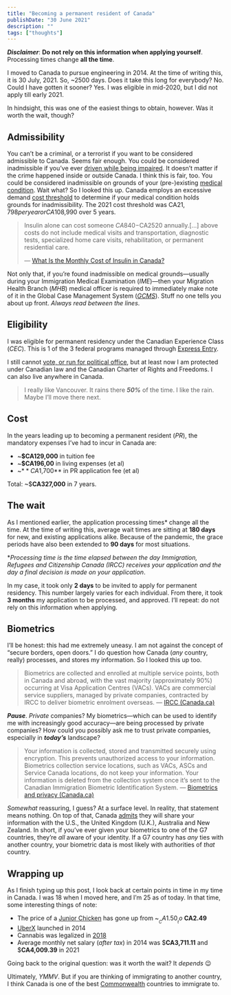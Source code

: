 ```yaml
---
title: "Becoming a permanent resident of Canada"
publishDate: "30 June 2021"
description: ""
tags: ["thoughts"]
---
```


**_Disclaimer_**: **Do not rely on this information when applying yourself**.
Processing times change **all the time**.

I moved to Canada to pursue engineering in 2014. At the time of writing this, it
is 30 July, 2021. So, ~2500 days. Does it take this long for everybody? No.
Could I have gotten it sooner? Yes. I was eligible in mid-2020, but I did not
apply till early 2021.

In hindsight, this was one of the easiest things to obtain, however. Was it
worth the wait, though?

## Admissibility

You can’t be a criminal, or a terrorist if you want to be considered admissible
to Canada. Seems fair enough. You could be considered inadmissible if you’ve
ever
[driven while being impaired](https://www.canada.ca/en/immigration-refugees-citizenship/news/notices/impaired-driving-cannabis-penalties-affect-immigration-status.html).
It doesn’t matter if the crime happened inside or outside Canada. I think this
is fair, too. You could be considered inadmissible on grounds of your
(pre-)existing
[medical condition](https://www.canada.ca/en/immigration-refugees-citizenship/services/immigrate-canada/inadmissibility/reasons/medical-inadmissibility.html).
Wait what? So I looked this up. Canada employs an excessive demand
[cost threshold](https://www.canada.ca/en/immigration-refugees-citizenship/corporate/publications-manuals/operational-bulletins-manuals/updates/2021-excessive-cost.html)
to determine if your medical condition holds grounds for inadmissibility. The
2021 cost threshold was CA$21,798 per year or CA$108,990 over 5 years.

> Insulin alone can cost someone $CA840-$CA2520 annually.[...] above costs do
> not include medical visits and transportation, diagnostic tests, specialized
> home care visits, rehabilitation, or permanent residential care.
>
> —
> [What Is the Monthly Cost of Insulin in Canada?](https://www.olympiabenefits.com/blog/what-is-the-monthly-cost-of-insulin-in-canada)

Not only that, if you’re found inadmissible on medical grounds—usually during
your Immigration Medical Examination (_IME_)—then your Migration Health Branch
(_MHB_) medical officer is required to immediately make note of it in the Global
Case Management System
([_GCMS_](https://www.canada.ca/en/immigration-refugees-citizenship/corporate/transparency/access-information-privacy/privacy-impact-assessment/global-case-management-system.html)).
Stuff no one tells you about up front. _Always read between the lines_.

## Eligibility

I was eligible for permanent residency under the Canadian Experience Class
(_CEC_). This is 1 of the 3 federal programs managed through
[Express Entry](https://www.canada.ca/en/immigration-refugees-citizenship/services/immigrate-canada/express-entry/eligibility.html).

I still cannot
[vote, or run for political office](https://www.canada.ca/en/immigration-refugees-citizenship/services/new-immigrants/pr-card/understand-pr-status.html),
but at least now I am protected under Canadian law and the Canadian Charter of
Rights and Freedoms. I can also live anywhere in Canada.

> I really like Vancouver. It rains there **_50%_** of the time. I like the
> rain. Maybe I’ll move there next.

## Cost

In the years leading up to becoming a permanent resident (_PR_), the mandatory
expenses I’ve had to incur in Canada are:

- ~**$CA129,000** in tuition fee
- ~**$CA196,00** in living expenses (et al)
- ~$**CA$1,700** in PR application fee (et al)

Total: ~$**CA327,000** in 7 years.

## The wait

As I mentioned earlier, the application processing times\* change all the time.
At the time of writing this, average wait times are sitting at **180 days** for
new, and existing applications alike. Because of the pandemic, the grace periods
have also been extended to **90 days** for most situations.

\*_Processing time is the time elapsed between the day Immigration, Refugees and
Citizenship Canada (IRCC) receives your application and the day a final decision
is made on your application_.

In my case, it took only **2 days** to be invited to apply for permanent
residency. This number largely varies for each individual. From there, it took
**3 months** my application to be processed, and approved. I’ll repeat: do not
rely on this information when applying.

## Biometrics

I’ll be honest: this had me extremely uneasy. I am not against the concept of
“secure borders, open doors.” I do question how Canada (_any_ country, really)
processes, and stores my information. So I looked this up too.

> Biometrics are collected and enrolled at multiple service points, both in
> Canada and abroad, with the vast majority (approximately 90%) occurring at
> Visa Application Centres (VACs). VACs are commercial service suppliers,
> managed by private companies, contracted by IRCC to deliver biometric
> enrolment overseas. —
> [IRCC (Canada.ca)](https://www.canada.ca/en/immigration-refugees-citizenship/corporate/contact-ircc/offices/find-visa-application-centre.html)

**_Pause_**. _Private_ companies? My biometrics—which can be used to identify me
with increasingly good accuracy—are being processed by private companies? How
could you possibly ask me to trust private companies, especially in
**_today’s_** landscape?

> Your information is collected, stored and transmitted securely using
> encryption. This prevents unauthorized access to your information. Biometrics
> collection service locations, such as VACs, ASCs and Service Canada locations,
> do not keep your information. Your information is deleted from the collection
> system once it’s sent to the Canadian Immigration Biometric Identification
> System. —
> [Biometrics and privacy (Canada.ca)](https://www.canada.ca/en/immigration-refugees-citizenship/campaigns/biometrics/protecting-appplicants-privacy.html)

_Somewhat_ reassuring, I guess? At a surface level. In reality, that statement
means nothing. On top of that, Canada
[admits](https://www.canada.ca/en/immigration-refugees-citizenship/campaigns/biometrics/protecting-appplicants-privacy.html)
they will share your information with the U.S., the United Kingdom (U.K.),
Australia and New Zealand. In short, if you’ve ever given your biometrics to one
of the G7 countries, they’re _all_ aware of your identity. If a G7 country has
_any_ ties with another country, your biometric data is most likely with
authorities of _that_ country.

## Wrapping up

As I finish typing up this post, I look back at certain points in time in my
time in Canada. I was 18 when I moved here, and I’m 25 as of today. In that
time, some interesting things of note:

- The price of a
  [Junior Chicken](https://www.mcdonalds.com/ca/en-ca/product/junior-chicken.html)
  has gone up from ~$__CA1.50__ to ~$**CA2.49**
- [UberX](https://financialpost.com/entrepreneur/fp-startups/uber-technologies-inc-toronto-launch)
  launched in 2014
- Cannabis was legalized in
  [2018](https://laws-lois.justice.gc.ca/eng/acts/C-24.5/)
- Average monthly net salary (_after tax_) in 2014 was
  $**CA3,711.11** and
  $**CA4,009.39** in 2021

Going back to the original question: was it worth the wait? It _depends_ 😉

Ultimately, _YMMV_. But if you are thinking of immigrating to another country, I
think Canada is one of the best
[Commonwealth](https://thecommonwealth.org/about-us) countries to immigrate to.
